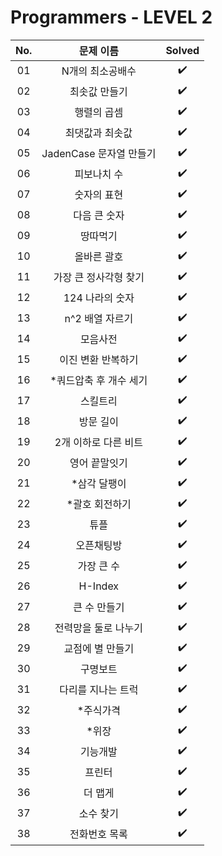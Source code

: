# Programmers - LEVEL 2


|          No.          |        문제 이름         |        Solved         |
| :-----: | :-----: | :-----: |
| 01 | N개의 최소공배수 | ✔️ |
| 02 | 최솟값 만들기 | ✔️ |
| 03 | 행렬의 곱셈 | ✔️ |
| 04 | 최댓값과 최솟값 | ✔️ |
| 05 | JadenCase 문자열 만들기 | ✔️ |
| 06 | 피보나치 수 | ✔️ |
| 07 | 숫자의 표현 | ✔️ |
| 08 | 다음 큰 숫자 | ✔️ |
| 09 | 땅따먹기 | ✔️ |
| 10 | 올바른 괄호 | ✔️ |
| 11 | 가장 큰 정사각형 찾기 | ✔️ |
| 12 | 124 나라의 숫자 | ✔️ |
| 13 | n^2 배열 자르기 | ✔️ |
| 14 | 모음사전 | ✔️ |
| 15 | 이진 변환 반복하기 | ✔️ |
| 16 | *쿼드압축 후 개수 세기 | ✔️ |
| 17 | 스킬트리 | ✔️ |
| 18 | 방문 길이 | ✔️ |
| 19 | 2개 이하로 다른 비트 | ✔️ |
| 20 | 영어 끝말잇기 | ✔️ |
| 21 | *삼각 달팽이 | ✔️ |
| 22 | *괄호 회전하기 | ✔️ |
| 23 | 튜플 | ✔️ |
| 24 | 오픈채팅방 | ✔️ |
| 25 | 가장 큰 수 | ✔️ |
| 26 | H-Index | ✔️ |
| 27 | 큰 수 만들기 | ✔️ |
| 28 | 전력망을 둘로 나누기 | ✔️ |
| 29 | 교점에 별 만들기 | ✔️ |
| 30 | 구명보트 | ✔️ |
| 31 | 다리를 지나는 트럭 | ✔️ |
| 32 | *주식가격 | ✔️ |
| 33 | *위장 | ✔️ |
| 34 | 기능개발 | ✔️ |
| 35 | 프린터 | ✔️ |
| 36 | 더 맵게 | ✔️ |
| 37 | 소수 찾기 | ✔️ |
| 38 | 전화번호 목록 | ✔️ |